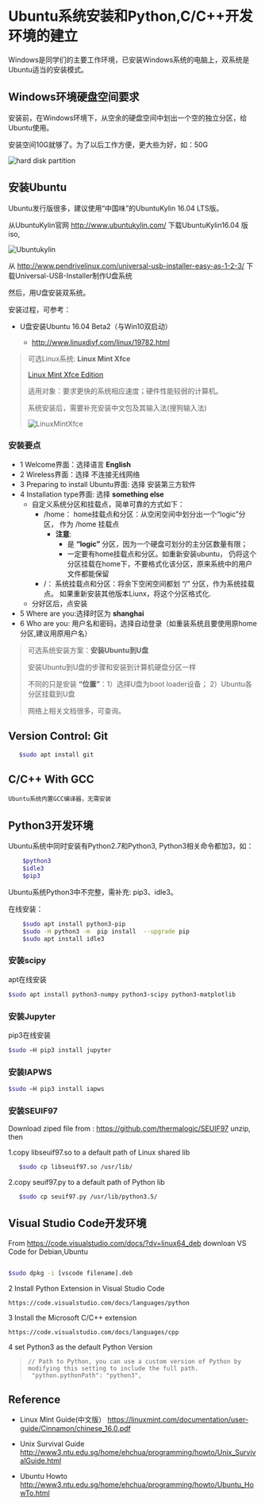 # Ubuntu系统安装和Python,C/C++开发环境的建立

Windows是同学们的主要工作环境，已安装Windows系统的电脑上，双系统是Ubuntu适当的安装模式。
   
## Windows环境硬盘空间要求


  安装前，在Windows环境下，从空余的硬盘空间中划出一个空的独立分区，给Ubuntu使用。

  安装空间10G就够了。为了以后工作方便，更大些为好，如：50G

![hard disk partition](./img/hard-disk-partition.jpg)

## 安装Ubuntu

Ubuntu发行版很多，建议使用“中国味”的UbuntuKylin 16.04 LTS版。

从UbuntuKylin官网 http://www.ubuntukylin.com/  下载UbuntuKylin16.04 版iso,

![Ubuntukylin](./img/ubuntukylin.jpg) 

从 http://www.pendrivelinux.com/universal-usb-installer-easy-as-1-2-3/ 下载Universal-USB-Installer制作U盘系统

然后，用U盘安装双系统。

安装过程，可参考：

* U盘安装Ubuntu 16.04 Beta2（与Win10双启动）

  * http://www.linuxdiyf.com/linux/19782.html

> 可选Linux系统: **Linux Mint Xfce**
>
>[Linux Mint Xfce Edition](https://www.linuxmint.com/)
>
>适用对象：要求更快的系统相应速度；硬件性能较弱的计算机。
>
>    系统安装后，需要补充安装中文包及其输入法(搜狗输入法)
>
>![LinuxMintXfce](./img/LinuxMintXfce.jpg) 

### 安装要点
* 1 Welcome界面：选择语言 **English**
* 2 Wireless界面：选择 不连接无线网络 
* 3 Preparing to install Ubuntu界面: 选择 安装第三方软件
* 4 Installation type界面: 选择 **something else**
   * 自定义系统分区和挂载点，简单可靠的方式如下：
       * /home： home挂载点和分区：从空闲空间中划分出一个“logic”分区， 作为 /home 挂载点
         * **注意**: 
           * 是 **“logic”** 分区，因为一个硬盘可划分的主分区数量有限；
           * 一定要有home挂载点和分区。如重新安装ubuntu， 仍将这个分区挂载在home下，不要格式化该分区，原来系统中的用户文件都能保留 
       * /： 系统挂载点和分区：将余下空闲空间都划 “/” 分区，作为系统挂载点。 如果重新安装其他版本Liunx，将这个分区格式化.
  * 分好区后，点安装
* 5 Where are you:选择时区为 **shanghai**
* 6 Who are you: 用户名和密码，选择自动登录（如重装系统且要使用原home分区,建议用原用户名）

> 可选系统安装方案：**安装Ubuntu到U盘**
>
> 安装Ubuntu到U盘的步骤和安装到计算机硬盘分区一样
>
>不同的只是安装 **“位置”**：1）选择U盘为boot loader设备； 2）Ubuntu各分区挂载到U盘
>
> 网络上相关文档很多，可查询。

## Version Control: Git

```bash 
   $sudo apt install git
```

##  C/C++ With GCC

    Ubuntu系统内置GCC编译器，无需安装

## Python3开发环境

Ubuntu系统中同时安装有Python2.7和Python3,   Python3相关命令都加3，如：

```bash
    $python3 
    $idle3
    $pip3
```

Ubuntu系统Python3中不完整，需补充: pip3、idle3。

在线安装：
```bash
    $sudo apt install python3-pip
    $sudo -H python3 -m  pip install  --upgrade pip 
    $sudo apt install idle3
```

### 安装scipy

apt在线安装
```bash
$sudo apt install python3-numpy python3-scipy python3-matplotlib
```

### 安装Jupyter

pip3在线安装
 
```bash
$sudo –H pip3 install jupyter
```

### 安装IAPWS

```bash
$sudo –H pip3 install iapws
```

### 安装SEUIF97

Download ziped file from : https://github.com/thermalogic/SEUIF97 unzip, then 

1.copy libseuif97.so to a default path of Linux shared lib
```bash
   $sudo cp libseuif97.so /usr/lib/
```

2.copy seuif97.py to a default path of Python lib
```bash  
   $sudo cp seuif97.py /usr/lib/python3.5/
```

## Visual Studio Code开发环境

From   https://code.visualstudio.com/docs/?dv=linux64_deb  downloan VS Code for Debian,Ubuntu

```bash

$sudo dpkg -i [vscode filename].deb

```

2 Install Python Extension in  Visual Studio Code

    https://code.visualstudio.com/docs/languages/python

3 Install the Microsoft C/C++ extension

    https://code.visualstudio.com/docs/languages/cpp

4 set Python3 as the default Python Version

>```
> // Path to Python, you can use a custom version of Python by modifying this setting to include the full path.
>  "python.pythonPath": "python3",
>```

## Reference

* Linux Mint Guide(中文版） https://linuxmint.com/documentation/user-guide/Cinnamon/chinese_16.0.pdf

* Unix Survival Guide http://www3.ntu.edu.sg/home/ehchua/programming/howto/Unix_SurvivalGuide.html

* Ubuntu Howto http://www3.ntu.edu.sg/home/ehchua/programming/howto/Ubuntu_HowTo.html